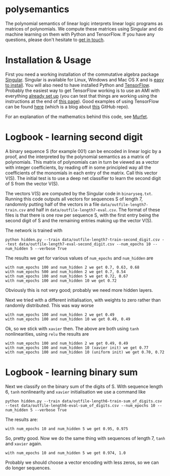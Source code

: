 # polysemantics
The polynomial semantics of linear logic interprets linear logic programs as matrices of polynomials. We compute these matrices using Singular and do machine learning on them with Python and TensorFlow. If you have any questions, please don't hesitate to [get in touch](mailto:d.murfet@unimelb.edu.au).

# Installation & Usage

First you need a working installation of the commutative algebra package [Singular](https://www.singular.uni-kl.de/). Singular is available for Linux, Windows and Mac OS X and is [easy to install](https://www.singular.uni-kl.de/index.php/singular-download.html). You will also need to have installed Python and [TensorFlow](https://www.tensorflow.org/). Probably the easiest way to get TensorFlow working is to use an AMI with everything [already set up](http://erikbern.com/2015/11/12/installing-tensorflow-on-aws/) (you can test that things are working using the instructions at the end of [this page](http://ramhiser.com/2016/01/05/installing-tensorflow-on-an-aws-ec2-instance-with-gpu-support/)). Good examples of using TensorFlow can be found [here](https://bcomposes.wordpress.com/2015/11/26/simple-end-to-end-tensorflow-examples/) (which is a blog about [this](https://github.com/jasonbaldridge/try-tf.git) GitHub repo).

For an explanation of the mathematics behind this code, see [Murfet](http://arxiv.org/abs/1407.2650).

# Logbook - learning second digit

A binary sequence S (for example 001) can be encoded in linear logic by a proof, and the interpreted by the polynomial semantics as a matrix of polynomials. This matrix of polynomials can in turn be viewed as a vector with integer coefficients, by reading off in some principled way all the coefficients of the monomials in each entry of the matrix. Call this vector V(S). The initial test is to use a deep net classifier to learn the second digit of S from the vector V(S).

The vectors V(S) are computed by the Singular code in `binaryseq.txt`. Running this code outputs all vectors for sequences S of length 7, randomnly putting half of the vectors in a file `data/outfile-length7-train.csv` and half in `data/outfile-length7-eval.csv`. The format of these files is that there is one row per sequence S, with the first entry being the second digit of S and the remaining entries making up the vector V(S).

The network is trained with

```
python hidden.py --train data/outfile-length7-train-second_digit.csv --test data/outfile-length7-eval-second_digit.csv --num_epochs 10 --num_hidden 5 --verbose True
```

The results we get for various values of `num_epochs` and `num_hidden` are

```
with num_epochs 100 and num_hidden 2 we get 0.7, 0.63, 0.68
with num_epochs 500 and num_hidden 2 we get 0.7, 0.54
with num_epochs 100 and num_hidden 5 we get 0.72, 0.67
with num_epochs 100 and num_hidden 10 we get 0.72
```

Obviously this is not very good; probably we need more hidden layers.

Next we tried with a different initialisation, with weights to zero rather than randomly distributed. This was way worse

```
with num_epochs 100 and num_hidden 2 we get 0.49
with num_epochs 100 and num_hidden 10 we get 0.49, 0.49
```

Ok, so we stick with `xavier` then. The above are both using `tanh` nonlinearities, using `relu` the results are

```
with num_epochs 100 and num_hidden 2 we get 0.49, 0.49
with num_epochs 100 and num_hidden 10 (xavier init) we get 0.77
with num_epochs 100 and num_hidden 10 (uniform init) we get 0.70, 0.72
```

# Logbook - learning binary sum

Next we classify on the binary sum of the digits of S. With sequence length 6, `tanh` nonlinearity and `xavier` initialisation we use a command like

```
python hidden.py --train data/outfile-length6-train-sum_of_digits.csv --test data/outfile-length6-eval-sum_of_digits.csv --num_epochs 10 --num_hidden 5 --verbose True
```

The results are:

```
with num_epochs 10 and num_hidden 5 we get 0.95, 0.975
```

So, pretty good. Now we do the same thing with sequences of length 7, `tanh` and `xavier` again.

```
with num_epochs 10 and num_hidden 5 we get 0.974, 1.0
```

Probably we should choose a vector encoding with less zeros, so we can do longer sequences.